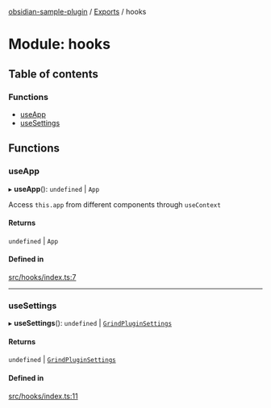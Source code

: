 [obsidian-sample-plugin](../README.md) / [Exports](../modules.md) / hooks

# Module: hooks

## Table of contents

### Functions

- [useApp](hooks.md#useapp)
- [useSettings](hooks.md#usesettings)

## Functions

### useApp

▸ **useApp**(): `undefined` \| `App`

Access `this.app` from different components through `useContext`

#### Returns

`undefined` \| `App`

#### Defined in

[src/hooks/index.ts:7](https://github.com/dromse/personal-grind-manager/blob/93620cd/src/hooks/index.ts#L7)

___

### useSettings

▸ **useSettings**(): `undefined` \| [`GrindPluginSettings`](main.md#grindpluginsettings)

#### Returns

`undefined` \| [`GrindPluginSettings`](main.md#grindpluginsettings)

#### Defined in

[src/hooks/index.ts:11](https://github.com/dromse/personal-grind-manager/blob/93620cd/src/hooks/index.ts#L11)
